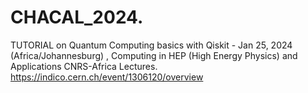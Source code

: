# CHACAL_2024.
 TUTORIAL on Quantum Computing basics with Qiskit - Jan 25, 2024 (Africa/Johannesburg) ,  Computing in HEP (High Energy Physics) and Applications CNRS-Africa Lectures.
 https://indico.cern.ch/event/1306120/overview
